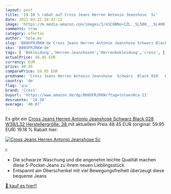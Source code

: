 ```yaml
---
layout: post
title: '19.18 % rabat auf Cross Jeans Herren Antonio Jeanshose  Sc'
date: 2021-04-22 18:42:13
image: 'https://m.media-amazon.com/images/I/41C8BNo+IZL._SL500_._SL400_.jpg'
comments: true
category: ofertas
author: 'tole.es'
slug: 'B00UFRJRKW-de Cross Jeans Herren Antonio Jeanshose Schwarz Black 028...'
sku: 'B00UFRJRKW-de'
tags: [ 'Bekleidung','Herren-Jeanshosen','Herrenbekleidung','cross', ]
actualPrice: 48.45 EUR
currency: EUR
price: 48.45
comparePrice: 59.95 EUR
prodname: 'Cross Jeans Herren Antonio Jeanshose  Schwarz  Black 028   W38/L32  Herstellergröße: 38 '
country: 'de'
flag: '🇩🇪'
brand: 'Cross'
buyurl: 'https://www.amazon.de/dp/B00UFRJRKW/?tag=tolees0ca-21'
descuento: '19.18'
average: '40.07'
---
```


Es gibt ein [Cross Jeans Herren Antonio Jeanshose  Schwarz  Black 028   W38/L32  Herstellergröße: 38 ](https://www.amazon.de/dp/B00UFRJRKW/?tag=tolees0ca-21) mit aktuellem Preis 48.45 EUR (original: 59.95 EUR) 19.18 % Rabatt hier:

[![Cross Jeans Herren Antonio Jeanshose  Sc](https://m.media-amazon.com/images/I/41C8BNo+IZL._SL500_._SL400_.jpg)](https://www.amazon.de/dp/B00UFRJRKW/?tag=tolees0ca-21)

ℹ️:

- Die schwarze Waschung und die angenehm leichte Qualität machen diese 5-Pocket-Jeans zu ihrem neuen Lieblingsstück
- Entspannt am Oberschenkel mit viel Bewegungsfreiheit überzeugt diese bequeme Jeans

[🛒 kauf es hier!!](https://www.amazon.de/dp/B00UFRJRKW/?tag=tolees0ca-21)
